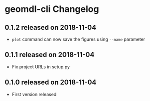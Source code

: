 # geomdl-cli Changelog

## 0.1.2 released on 2018-11-04

* `plot` command can now save the figures using `--name` parameter

## 0.1.1 released on 2018-11-04

* Fix project URLs in setup.py

## 0.1.0 released on 2018-11-04

* First version released
